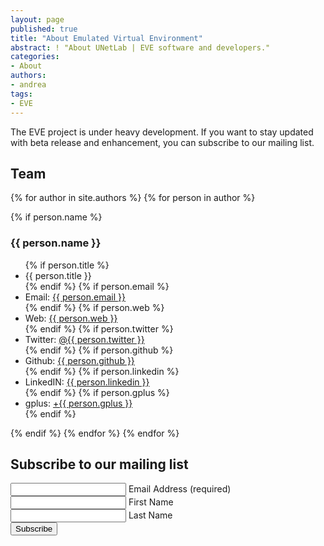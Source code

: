```yaml
---
layout: page
published: true
title: "About Emulated Virtual Environment"
abstract: ! "About UNetLab | EVE software and developers."
categories:
- About
authors:
- andrea
tags:
- EVE
---
```


The EVE project is under heavy development. If you want to stay updated with beta release and enhancement, you can subscribe to our mailing list.

## Team

{% for author in site.authors %}
	{% for person in author %}


{% if person.name %}
<h3>{{ person.name }}</h3>

<ul>
	{% if person.title %}
	<li>{{ person.title }}</li>
	{% endif %}
	{% if person.email %}
	<li>Email: <a href="mailto:{{ person.email }}" title="Email to {{ person.display_name }}">{{ person.email }}</a></li>
	{% endif %}
	{% if person.web %}
	<li>Web: <a href="{{ person.web }}" title="{{ person.display_name }}'s personal website">{{ person.web }}</a></li>
	{% endif %}
	{% if person.twitter %}
	<li>Twitter: <a href="https://twitter.com/{{ person.twitter }}" title="Tweet to {{ person.display_name }}">@{{ person.twitter }}</a></li>
	{% endif %}
	{% if person.github %}
	<li>Github: <a href="https://github.com/{{ person.github }}" title="{{ person.display_name }}'s GitHub repository">{{ person.github }}</a></li>
	{% endif %}
	{% if person.linkedin %}
	<li>LinkedIN: <a href="https://www.linkedin.com/in/{{ person.linkedin }}" title="{{ person.display_name }}'s LinkedIN profile">{{ person.linkedin }}</a></li>
	{% endif %}
	{% if person.gplus %}
	<li>gplus: <a href="https://plus.google.com/u/0/+{{ person.gplus }}" title="{{ person.display_name }}'s Google+ profile">+{{ person.gplus }}</a></li>
	{% endif %}
</ul>
{% endif %}
	{% endfor %}
{% endfor %}


## Subscribe to our mailing list

<form id="mc-embedded-subscribe-form" class="validate" action="//routereflector.us8.list-manage.com/subscribe/post?u=b36efd297d5554996ebcac015&amp;id=4022668085" method="post" name="mc-embedded-subscribe-form" novalidate="" target="_blank">
<input id="mce-EMAIL" class="required email" name="email" type="email" value="" />
<label for="email">Email Address (required)</label><br/>
<input id="mce-FNAME" class="" name="fname" type="text" value="" />
<label for="fname">First Name</label><br/>
<input id="mce-LNAME" class="" name="lname" type="text" value="" />
<label for="lname">Last Name</label><br/>
<input id="mc-embedded-subscribe" class="button" name="subscribe" type="submit" value="Subscribe" />
</form>
